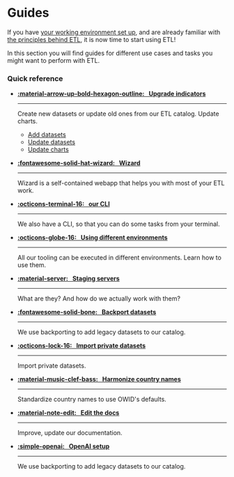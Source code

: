 # Guides

If you have [your working environment set up](../getting-started/working-environment.md), and are already familiar with [the principles behind ETL](../architecture/), it is now time to start using ETL!

In this section you will find guides for different use cases and tasks you might want to perform with ETL.

### Quick reference

<div class="grid cards" markdown>

-   **[:material-arrow-up-bold-hexagon-outline: &nbsp; Upgrade indicators](ingest-data)**

    ***

    Create new datasets or update old ones from our ETL catalog. Update charts.

    - [Add datasets](ingest-data/add-data)
    - [Update datasets](ingest-data/update-data)
    - [Update charts](ingest-data/update-charts)

-  **[:fontawesome-solid-hat-wizard: &nbsp; Wizard](wizard)**

    ***

    Wizard is a self-contained webapp that helps you with most of your ETL work.

-   **[:octicons-terminal-16: &nbsp; our CLI](etl-cli)**

    ***

    We also have a CLI, so that you can do some tasks from your terminal.

-  **[:octicons-globe-16: &nbsp; Using different environments](environment)**

    ***

    All our tooling can be executed in different environments. Learn how to use them.

-   **[:material-server: &nbsp; Staging servers](staging-servers)**

    ***

    What are they? And how do we actually work with them?

-   **[:fontawesome-solid-bone: &nbsp; Backport datasets](backport)**

    ***

    We use backporting to add legacy datasets to our catalog.

-   **[:octicons-lock-16: &nbsp; Import private datasets](private-import)**

    ***

    Import private datasets.

-   **[:material-music-clef-bass: &nbsp; Harmonize country names](harmonize-countries)**

    ***

    Standardize country names to use OWID's defaults.

-   **[:material-note-edit: &nbsp; Edit the docs](../dev/docs)**

    ***

    Improve, update our documentation.

-   **[:simple-openai: &nbsp; OpenAI setup ](openai)**

    ***

    We use backporting to add legacy datasets to our catalog.
